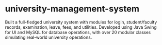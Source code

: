 # university-management-system
Built a full-fledged university system with modules for login, student/faculty records, examination, leave, fees, and utilities. Developed using Java Swing for UI and MySQL for database operations, with over 20 modular classes simulating real-world university operations.
